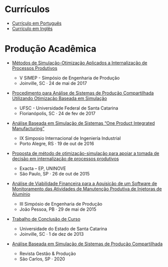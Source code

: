 # Currículos

- [Currículo em Português](https://github.com/GusFurtado/MyWebsite/blob/master/documents/curriculum/Gustavo%20Furtado%20-%20Cientista%20de%20Dados.pdf)
- [Currículo em Inglês](https://github.com/GusFurtado/MyWebsite/blob/master/documents/curriculum/Gustavo%20Furtado%20-%20Data%20Scientist.pdf)

# Produção Acadêmica

- [Métodos de Simulação-Otimização Aplicados a Internalização de Processos Produtivos](https://github.com/GusFurtado/MyWebsite/blob/master/documents/artigos/SIMEP5.pdf)
    - V SIMEP - Simpósio de Engenharia de Produção
    - Joinville, SC · 24 de mai de 2017

- [Procedimento para Análise de Sistemas de Produção Compartilhada Utilizando Otimização Baseada em Simulação](https://github.com/GusFurtado/MyWebsite/blob/master/documents/artigos/UFSC.pdf)
    - UFSC - Universidade Federal de Santa Catarina
    - Florianópolis, SC · 24 de fev de 2017

- [Análise Baseada em Simulação de Sistemas “One Product Integrated Manufacturing”](https://github.com/GusFurtado/MyWebsite/blob/master/documents/artigos/SIII.pdf)
    - IX Simposio Internacional de Ingeniería Industrial
    - Porto Alegre, RS · 19 de out de 2016

- [Proposta de método de otimização-simulação para apoiar a tomada de decisão em internalização de processos produtivos](https://github.com/GusFurtado/MyWebsite/blob/master/documents/artigos/Exacta.pdf)
    - Exacta – EP, UNINOVE
    - São Paulo, SP · 26 de out de 2015

- [Análise de Viabilidade Financeira para a Aquisição de um Software de Monitoramento das Atividades de Manutenção Produtiva de Injetoras de Alumínio](https://github.com/GusFurtado/MyWebsite/blob/master/documents/artigos/SIMEP3.pdf)
    - III Simpósio de Engenharia de Produção
    - João Pessoa, PB · 29 de mai de 2015

- [Trabalho de Conclusão de Curso](https://github.com/GusFurtado/MyWebsite/blob/master/documents/artigos/UDESC.pdf)
    - Universidade do Estado de Santa Catarina
    - Joinville, SC · 1 de dez de 2013

- [Análise Baseada em Simulação de Sistemas de Produção Compartilhada](https://github.com/GusFurtado/MyWebsite/blob/master/documents/artigos/GP.pdf)
    - Revista Gestão & Produção
    - São Carlos, SP · 2020
